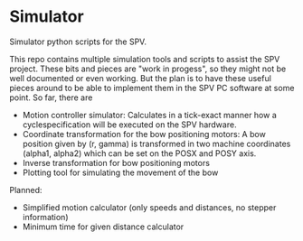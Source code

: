# Simulator
Simulator python scripts for the SPV.

This repo contains multiple simulation tools and scripts to assist the SPV project. These bits and pieces are "work in progess", so they might not be well documented or even working. But the plan is to have these useful pieces around to be able to implement them in the SPV PC software at some point. So far, there are
* Motion controller simulator: Calculates in a tick-exact manner how a cyclespecification will be executed on the SPV hardware.
* Coordinate transformation for the bow positioning motors: A bow position given by (r, gamma) is transformed in two machine coordinates (alpha1, alpha2) which can be set on the POSX and POSY axis.
* Inverse transformation for bow positioning motors
* Plotting tool for simulating the movement of the bow

Planned:
* Simplified motion calculator (only speeds and distances, no stepper information)
* Minimum time for given distance calculator
